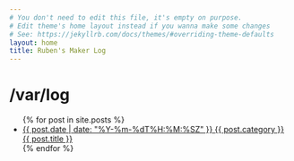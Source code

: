 ```yaml
---
# You don't need to edit this file, it's empty on purpose.
# Edit theme's home layout instead if you wanna make some changes
# See: https://jekyllrb.com/docs/themes/#overriding-theme-defaults
layout: home
title: Ruben's Maker Log
---
```

<h1>/var/log</h1>
<ul class="logs">
{% for post in site.posts %}
    <li class="line">
      <a href="{{ post.url | relative_url }}">
        <span class="timestamp">{{ post.date | date: "%Y-%m-%dT%H:%M:%SZ" }}</span>
        <span class="category">{{ post.category }}</span>
        <span class="text">{{ post.title }}</span>
      </a>
    </li>
{% endfor %}
</ul>
